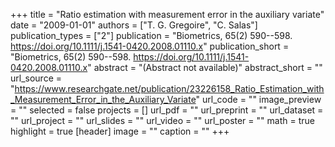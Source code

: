 +++
title = "Ratio estimation with measurement error in the auxiliary  variate"
date = "2009-01-01"
authors = ["T. G. Gregoire", "C. Salas"]
publication_types = ["2"]
publication = "Biometrics, 65(2) 590--598. https://doi.org/10.1111/j.1541-0420.2008.01110.x"
publication_short = "Biometrics, 65(2) 590--598. https://doi.org/10.1111/j.1541-0420.2008.01110.x"
abstract = "(Abstract not available)"
abstract_short = ""
url_source = "https://www.researchgate.net/publication/23226158_Ratio_Estimation_with_Measurement_Error_in_the_Auxiliary_Variate"
url_code = ""
image_preview = ""
selected = false
projects = []
url_pdf = ""
url_preprint = ""
url_dataset = ""
url_project = ""
url_slides = ""
url_video = ""
url_poster = ""
math = true
highlight = true
[header]
image = ""
caption = ""
+++
